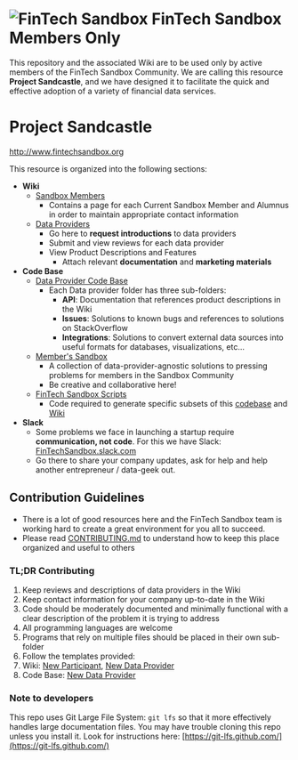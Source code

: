 ![FinTech Sandbox](http://fintechsandbox.org/sites/default/files/fintech-logo_0_0.png)
FinTech Sandbox Members Only
============================
This repository and the associated Wiki are to be used only by active members of the FinTech Sandbox Community.
We are calling this resource **Project Sandcastle**, and we have designed it to facilitate the quick and
effective adoption of a variety of financial data services.

# Project Sandcastle
http://www.fintechsandbox.org

This resource is organized into the following sections:

* **Wiki**
  * [Sandbox Members](https://github.com/fintechsandbox/project-sandcastle/wiki/Sandbox-Participants)
    * Contains a page for each Current Sandbox Member and Alumnus in order to maintain appropriate contact information
  * [Data Providers](https://github.com/fintechsandbox/project-sandcastle/wiki/Data-Providers)
    * Go here to **request introductions** to data providers
    * Submit and view reviews for each data provider
    * View Product Descriptions and Features
      * Attach relevant **documentation** and **marketing materials**
* **Code Base**
  * [Data Provider Code Base](./data_providers)
    * Each Data provider folder has three sub-folders:
      * **API​**: Documentation that references product descriptions in the Wiki
      * **Issues​**: Solutions to known bugs and references to solutions on StackOverflow
      * **Integrations​**: Solutions to convert external data sources into useful formats for databases, visualizations, etc...
  * [Member's Sandbox](./member_sandbox)
    * A collection of data-provider-agnostic solutions to pressing problems for members in the Sandbox Community
    * Be creative and collaborative here!
  * [FinTech Sandbox Scripts](./fintech_sandbox)
    * Code required to generate specific subsets of this [codebase](https://github.com/fintechsandbox/project-sandcastle/tree/master/data_providers) and [Wiki](https://github.com/fintechsandbox/project-sandcastle/wiki)
* **Slack**
  * Some problems we face in launching a startup require **communication, not code**.  For this we have Slack: [FinTechSandbox.slack.com](https://fintechsandbox.slack.com)
  * Go there to share your company updates, ask for help and help another entrepreneur / data-geek out.

## Contribution Guidelines
 - There is a lot of good resources here and the FinTech Sandbox team is working hard to create a great environment for you all to succeed.
 - Please read [CONTRIBUTING.md](./CONTRIBUTING.md) to understand how to keep this place organized and useful to others

### **TL;DR** Contributing ###
 1. Keep reviews and descriptions of data providers in the Wiki
 1. Keep contact information for your company up-to-date in the Wiki
 1. Code should be moderately documented and minimally functional with a clear description of the problem it is trying to address
 1. All programming languages are welcome
 1. Programs that rely on multiple files should be placed in their own sub-folder
 1. Follow the templates provided:  
   1. Wiki:  [New Participant](https://github.com/fintechsandbox/project-sandcastle/wiki/member_template), [New Data Provider](https://github.com/fintechsandbox/project-sandcastle/wiki/provider_template)
   1. Code Base: [New Data Provider](./data_providers/__PROVIDER_TEMPLATE__)
 
 ### Note to developers
 This repo uses Git Large File System: ``git lfs`` so that it more effectively handles large documentation files.  You may have trouble cloning this repo unless you install it.  Look for instructions here:  [https://git-lfs.github.com/](https://git-lfs.github.com/)
 
